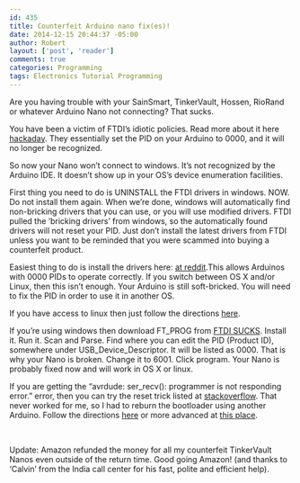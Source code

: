 ```yaml
---
id: 435
title: Counterfeit Arduino nano fix(es)!
date: 2014-12-15 20:44:37 -05:00
author: Robert
layout: ['post', 'reader']
comments: true
categories: Programming
tags: Electronics Tutorial Programming
---
```

Are you having trouble with your SainSmart, TinkerVault, Hossen, RioRand or whatever Arduino Nano not connecting? That sucks.

You have been a victim of FTDI&#8217;s idiotic policies. Read more about it here [hackaday](http://hackaday.com/2014/10/22/watch-that-windows-update-ftdi-drivers-are-killing-fake-chips/). They essentially set the PID on your Arduino to 0000, and it will no longer be recognized.

So now your Nano won&#8217;t connect to windows. It&#8217;s not recognized by the Arduino IDE. It doesn&#8217;t show up in your OS&#8217;s device enumeration facilities.

First thing you need to do is UNINSTALL the FTDI drivers in windows. NOW. Do not install them again. When we&#8217;re done, windows will automatically find non-bricking drivers that you can use, or you will use modified drivers. FTDI pulled the &#8216;bricking drivers&#8217; from windows, so the automatically found drivers will not reset your PID. Just don&#8217;t install the latest drivers from FTDI unless you want to be reminded that you were scammed into buying a counterfeit product.

Easiest thing to do is install the drivers here: [at reddit](http://www.reddit.com/r/arduino/comments/2k0i7x/watch_that_windows_update_ftdi_drivers_are/clhdmdg).This allows Arduinos with 0000 PIDs to operate correctly. If you switch between OS X and/or Linux, then this isn&#8217;t enough. Your Arduino is still soft-bricked. You will need to fix the PID in order to use it in another OS.

If you have access to linux then just follow the directions [here](http://www.minipwner.com/index.php/unbrickftdi000).

If you&#8217;re using windows then download FT_PROG from [FTDI SUCKS](http://www.ftdichip.com/Support/Utilities.htm). Install it. Run it. Scan and Parse. Find where you can edit the PID (Product ID), somewhere under USB\_Device\_Descriptor. It will be listed as 0000. That is why your Nano is broken. Change it to 6001. Click program. Your Nano is probably fixed now and will work in OS X or linux.

If you are getting the &#8220;avrdude: ser_recv(): programmer is not responding error.&#8221; error, then you can try the reset trick listed at [stackoverflow](http://stackoverflow.com/questions/19765037/arduino-sketch-upload-issue-avrdude-stk500-recv-programmer-is-not-respondi). That never worked for me, so I had to reburn the bootloader using another Arduino. Follow the directions [here](http://sysexit.wordpress.com/2013/02/07/burning-a-bootloader-to-an-arduino-nano-using-another-arduino/) or more advanced at [this place](http://letsmakerobots.com/content/make-arduino-isp-programmer).

&nbsp;

Update: Amazon refunded the money for all my counterfeit TinkerVault Nanos even outside of the return time. Good going Amazon! (and thanks to &#8216;Calvin&#8217; from the India call center for his fast, polite and efficient help).







